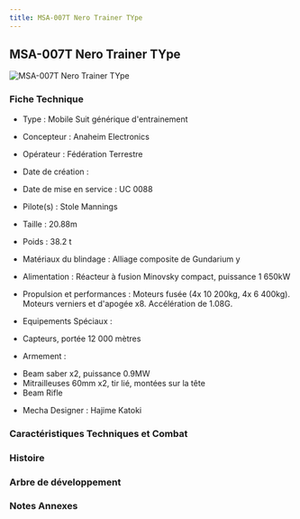 ```yaml
---
title: MSA-007T Nero Trainer TYpe
---
```


MSA-007T Nero Trainer TYpe
--------------------------


![MSA-007T Nero Trainer TYpe](/images/stories/saga/sentinel/mechas/msa-007t.png)


### Fiche Technique



- Type : Mobile Suit générique d'entrainement
  
- Concepteur : Anaheim Electronics
  
- Opérateur : Fédération Terrestre
  
- Date de création : 
  
- Date de mise en service : UC 0088
  
- Pilote(s) : Stole Mannings
  
- Taille : 20.88m
  
- Poids : 38.2 t
  
- Matériaux du blindage : Alliage composite de Gundarium y
  
- Alimentation : Réacteur à fusion Minovsky compact, puissance 1 650kW
  
- Propulsion et performances : Moteurs fusée (4x 10 200kg, 4x 6 400kg). Moteurs verniers et d'apogée x8. Accélération de 1.08G.
  
- Equipements Spéciaux :


* Capteurs, portée 12 000 mètres


- Armement :


* Beam saber x2, puissance 0.9MW
* Mitrailleuses 60mm x2, tir lié, montées sur la tête
* Beam Rifle


- Mecha Designer : Hajime Katoki


### Caractéristiques Techniques et Combat


### Histoire


### Arbre de développement


### Notes Annexes


